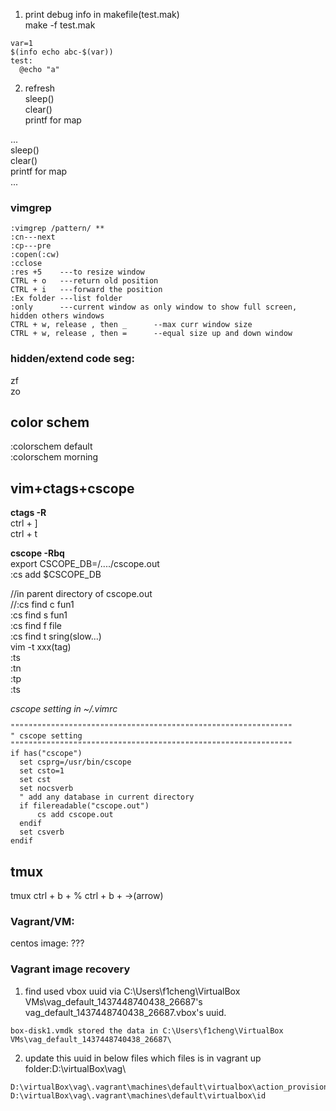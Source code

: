 1. print debug info in makefile(test.mak)  
make -f test.mak 
```
var=1  
$(info echo abc-$(var))  
test:  
  @echo "a"
```

2. refresh  
sleep()  
clear()  
printf for map  
  
...  
sleep()  
clear()  
printf for map  
...  

### vimgrep  
```  
:vimgrep /pattern/ **
:cn---next
:cp---pre
:copen(:cw)
:cclose
:res +5    ---to resize window
CTRL + o   ---return old position
CTRL + i   ---forward the position
:Ex folder ---list folder
:only      ---current window as only window to show full screen, hidden others windows
CTRL + w, release , then _      --max curr window size
CTRL + w, release , then =      --equal size up and down window
```  
### hidden/extend code seg:  
zf  
zo  
## color schem
:colorschem default  
:colorschem morning  
## vim+ctags+cscope  
**ctags -R**    
  ctrl + ]  
  ctrl + t  
  
**cscope -Rbq**    
export CSCOPE_DB=/..../cscope.out  
:cs add $CSCOPE_DB   
  
//in parent directory of cscope.out  
//:cs find c fun1   
:cs find s fun1   
:cs find f file  
:cs find t sring(slow...)  
vim -t xxx(tag)  
:ts <tag>  
:tn  
:tp  
:ts  


*cscope setting in ~/.vimrc*   
```
"""""""""""""""""""""""""""""""""""""""""""""""""""""""""""""""
" cscope setting
"""""""""""""""""""""""""""""""""""""""""""""""""""""""""""""""
if has("cscope")
  set csprg=/usr/bin/cscope
  set csto=1
  set cst
  set nocsverb
  " add any database in current directory
  if filereadable("cscope.out")
      cs add cscope.out
  endif
  set csverb
endif
```

## tmux  
tmux 
ctrl + b + %
ctrl + b + ->(arrow)



### Vagrant/VM:
centos image: ???

### Vagrant image recovery  
1. find used vbox uuid via C:\Users\f1cheng\VirtualBox VMs\vag_default_1437448740438_26687's vag_default_1437448740438_26687.vbox's uuid. 
```  
box-disk1.vmdk stored the data in C:\Users\f1cheng\VirtualBox VMs\vag_default_1437448740438_26687\
```  
  
2. update this uuid in below files which files is in vagrant up folder:D:\virtualBox\vag\  
```  
D:\virtualBox\vag\.vagrant\machines\default\virtualbox\action_provision
D:\virtualBox\vag\.vagrant\machines\default\virtualbox\id
```  
